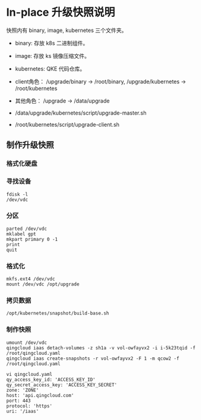 # In-place 升级快照说明

快照内有 binary, image, kubernetes 三个文件夹。
- binary: 存放 k8s 二进制组件。
- image: 存放 ks 镜像压缩文件。
- kubernetes: QKE 代码仓库。

- client角色： /upgrade/binary -> /root/binary, /upgrade/kubernetes -> /root/kubernetes
- 其他角色： /upgrade -> /data/upgrade

- /data/upgrade/kubernetes/script/upgrade-master.sh
- /root/kubernetes/script/upgrade-client.sh

## 制作升级快照

### 格式化硬盘

### 寻找设备
```
fdisk -l
/dev/vdc
```

### 分区

```
parted /dev/vdc
mklabel gpt
mkpart primary 0 -1
print
quit
```

### 格式化
```
mkfs.ext4 /dev/vdc
mount /dev/vdc /opt/upgrade
```

### 拷贝数据

```
/opt/kubernetes/snapshot/build-base.sh
```

### 制作快照

```
umount /dev/vdc
qingcloud iaas detach-volumes -z sh1a -v vol-owfayvx2 -i i-5k23tqid -f /root/qingcloud.yaml
qingcloud iaas create-snapshots -r vol-owfayvx2 -F 1 -m qcow2 -f /root/qingcloud.yaml
```

```
vi qingcloud.yaml
qy_access_key_id: 'ACCESS_KEY_ID'
qy_secret_access_key: 'ACCESS_KEY_SECRET'
zone: 'ZONE'
host: 'api.qingcloud.com'
port: 443
protocol: 'https'
uri: '/iaas'
```


